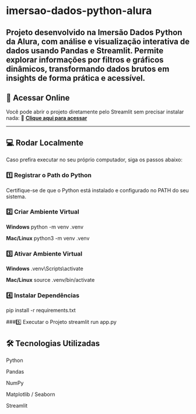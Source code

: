 # imersao-dados-python-alura
Projeto desenvolvido na Imersão Dados Python da Alura, com análise e visualização interativa de dados usando Pandas e Streamlit. Permite explorar informações por filtros e gráficos dinâmicos, transformando dados brutos em insights de forma prática e acessível.
---

## 🚀 Acessar Online
Você pode abrir o projeto diretamente pelo Streamlit sem precisar instalar nada:
🔗 **[Clique aqui para acessar](https://imersao-dados-python-alura-1.streamlit.app)**

---

## 💻 Rodar Localmente

Caso prefira executar no seu próprio computador, siga os passos abaixo:

### 1️⃣ Registrar o Path do Python
Certifique-se de que o Python está instalado e configurado no PATH do seu sistema.

### 2️⃣ Criar Ambiente Virtual
**Windows**
python -m venv .venv

**Mac/Linux**
python3 -m venv .venv

### 3️⃣ Ativar Ambiente Virtual
**Windows**
.venv\Scripts\activate

**Mac/Linux**
source .venv/bin/activate

### 4️⃣ Instalar Dependências
pip install -r requirements.txt

###5️⃣ Executar o Projeto
streamlit run app.py

## 🛠 Tecnologias Utilizadas
Python

Pandas

NumPy

Matplotlib / Seaborn

Streamlit
